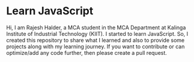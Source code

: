 # Learn JavaScript
Hi, I am Rajesh Halder, a MCA student in the MCA Department at Kalinga Institute of Industrial Technology (KIIT). I started to learn JavaScript. So, I created this repository to share what I learned and also to provide some projects along with my learning journey. If you want to contribute or can optimize/add any code further, then please create a pull request.



